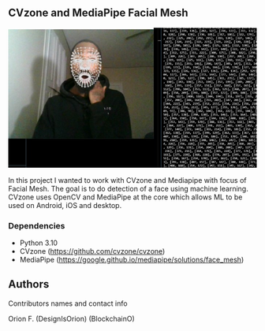 ## CVzone and MediaPipe Facial Mesh 

<img src="https://github.com/designisO/FaceMesh-Testing/blob/main/FOQ1ixpWYAQ1XxG.jpg" />

In this project I wanted to work with CVzone and Mediapipe with focus of Facial Mesh. The goal is to do detection of a face using machine learning. CVzone uses OpenCV and MediaPipe at the core which allows ML to be used on Android, iOS and desktop.

### Dependencies

* Python 3.10
* CVzone (https://github.com/cvzone/cvzone)
* MediaPipe (https://google.github.io/mediapipe/solutions/face_mesh)


## Authors

Contributors names and contact info

Orion F.
(DesignIsOrion)
(BlockchainO)
